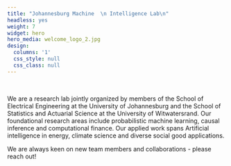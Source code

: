 ```yaml
---
title: "Johannesburg Machine  \n Intelligence Lab\n"
headless: yes
weight: 7
widget: hero
hero_media: welcome_logo_2.jpg
design:
  columns: '1'
  css_style: null
  css_class: null
---
```


<br>

We are a research lab jointly organized by members of the School of Electrical Engineering at the University of Johannesburg and the School of Statistics and Actuarial Science at the University of Witwatersrand. Our foundational research areas include probabilistic machine learning, causal inference and computational finance. Our applied work spans Artificial intelligence in energy, climate science and diverse social good applications. 

We are always keen on new team members and collaborations - please reach out!
